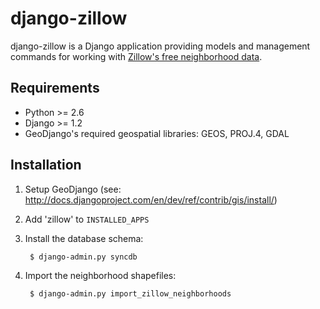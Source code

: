 django-zillow
=============

django-zillow is a Django application providing models and management
commands for working with [Zillow's free neighborhood data](http://www.zillow.com/howto/api/neighborhood-boundaries.htm).


Requirements
------------

* Python >= 2.6
* Django >= 1.2
* GeoDjango's required geospatial libraries: GEOS, PROJ.4, GDAL


Installation
------------

1. Setup GeoDjango (see: http://docs.djangoproject.com/en/dev/ref/contrib/gis/install/)

2. Add 'zillow' to `INSTALLED_APPS`

3. Install the database schema:

        $ django-admin.py syncdb

4. Import the neighborhood shapefiles:

        $ django-admin.py import_zillow_neighborhoods
